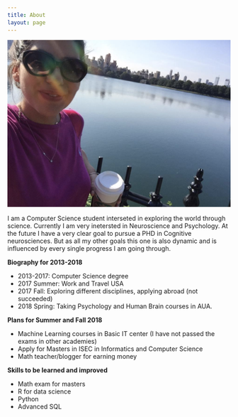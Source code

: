 ```yaml
---
title: About
layout: page
---
```


<img src="nydream.png">

<p>I am a Computer Science student interseted in exploring the world through science. 
Currently I am very inetersted in Neuroscience and Psychology. At the future I have a 
very clear goal to pursue a PHD in Cognitive neurosciences.  But as all my other goals this 
one is also dynamic and is influenced by every single progress I am going through.</p>
<b>Biography for 2013-2018</b>
<ul>
<li>2013-2017: Computer Science degree</li>
<li>2017 Summer: Work and Travel USA</li>
<li>2017 Fall: Exploring different disciplines, applying abroad (not succeeded)</li>
<li>2018 Spring: Taking Psychology and Human Brain courses in AUA.</li>
</ul>
<b>Plans for Summer and Fall 2018</b>
<ul>
<li>Machine Learning courses in Basic IT center (I have not passed the exams in other academies)</li>
<li>Apply for Masters in ISEC in Informatics and Computer Science</li>
<li>Math teacher/blogger for earning money</li>
</ul>
<b>Skills to be learned and improved</b>
<ul class="skill-list">
	<li> Math exam for masters </li>
	<li>R for data science</li>
	<li>Python </li>
	<li>Advanced SQL</li>
</ul>